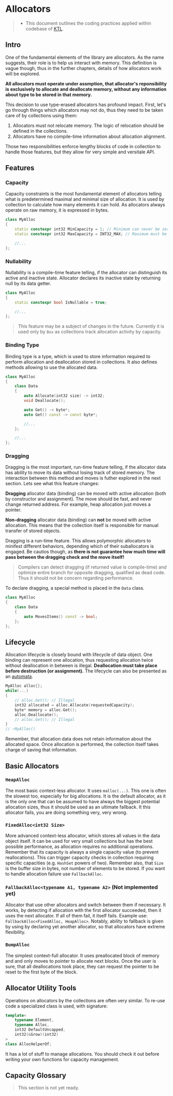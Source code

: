 # Allocators

> - This document outlines the coding practices applied within codebase of [KTL](https://github.com/mtszkarbowiak/mk-stl).


## Intro

One of the fundamental elements of the library are allocators. As the name suggests, their role is to help us interact with memory. This definition is vague though, thus in the further chapters, details of how allocators work will be explored.


**All allocators must operate  under assmption, that allocator's reponsibility is exclusively to allocate and deallocate memory, without any information about type to be stored in that memory.**

This decision to use type-erased allocators has profound impact. First, let's go through things which allocators may not do, thus they need to be taken care of by collections using them:

1. Allocators must not relocate memory. The logic of relocation should be defined in the collections.
2. Allocators have no compile-time information about allocation alignment.

Those two responsibilities enforce lengthy blocks of code in collection to handle those features, but they allow for very simple and versitale API. 


## Features

### Capacity

Capacity constraints is the most fundamental element of allocators telling what is predetermined maximal and minimal size of allocation. It is used by collection to calculate how many elements it can hold. As allocators always operate on raw memory, it is expressed in bytes.

```cpp
class MyAlloc
{
    static constexpr int32 MinCapacity = 1; // Minimum can never be zero (or less)
    static constexpr int32 MaxCapacity = INT32_MAX; // Maximum must be not smaller than minimum 

    //...
};
```

### Nullability

Nullability is a compile-time feature telling, if the allocator can distinguish its active and inactive state. Allocator declares its inactive state by returning null by its data getter.

```cpp
class MyAlloc
{
    static constexpr bool IsNullable = true;

    //...
};
```

> This feature may be a subject of changes in the future. Currently it is used only by `Box` as collections track allocation activity by capacity.

### Binding Type

Binding type is a type, which is used to store information required to perform allocation and deallocation stored in collections. It also defines methods allowing to use the allocated data.

```cpp
class MyAlloc
{
    class Data
    {
        auto Allocate(int32 size) -> int32;
        void Deallocate();

        auto Get() -> byte*;
        auto Get() const -> const byte*;

        //...
    };

    //...
};
```

### Dragging

Dragging is the most important, run-time feature telling, if the allocator data has ability to move its data without losing track of stored memory. The interaction between this method and moves is futher explored in the next section. Lets see what this feature changes:

**Dragging** allocator data (binding) can be moved with active allocation (both by constructor and assignment). The move should be fast, and never change returned address. For example, heap allocation just moves a pointer.

**Non-dragging** allocator data (binding) can **not** be moved with active allocation. This means that the collection itself is responsible for manual transfer of stored objects.

Dragging is a run-time feature. This allows polymorphic allocators to minifest different behaviors, depending which of their suballocators is engaged. Be cautios though, as **there is not guarantee how much time will pass between the dragging check and the move itself!**

> Compilers can detect dragging (if returned value is compile-time) and optimize entire branch for opposite dragging, qualified as dead code. Thus it should not be concern regarding performance.

To declare dragging, a special method is placed in the `Data` class.

```cpp
class MyAlloc
{
    class Data
    {
        auto MovesItems() const -> bool;
    };
};
```

## Lifecycle

Allocation lifecycle is closely bound with lifecycle of data object. One binding can represent one allocation, thus requesting allocation twice without deallocation in between is illegal. **Deallocation must take place before destruction (or assignment).** The lifecycle can also be presented as an [automata](Images/AllocDataAutomata.svg).

```cpp
MyAlloc alloc{};
while(...)
{
    // alloc.Get(); // Illegal
    int32 allocated = alloc.Allocate(requestedCapacity);
    byte* memory = alloc.Get();
    alloc.Deallocate();
    // alloc.Get(); // Illegal
}
// ~MyAlloc()
```

Remember, that allocation data does not retain information about the allocated space. Once allocation is performed, the collection itself takes charge of saving that information. 


## Basic Allocators

### `HeapAlloc`

The most basic context-less allocator. It uses `malloc(...)`. This one is often the slowest too, especially for big allocations. It is the default allocator, as it is the only one that can be assumed to have always the biggest potential allocation sizes, thus it should be used as an ultimate fallback. It this allocator fails, you are doing something very, very wrong.

### `FixedAlloc<int32 Size>`

More advanced context-less allocator, which stores all values in the data object itself. It can be used for very small collections but has the best possible performance, as allocation requires no additional operations. Remember that its capacity is always a single capacity value (to prevent reallocations). This can trigger capacity checks in collection requiring specific capacities (e.g. `HashSet` powers of two). Remember also, that `Size` is the buffer size in bytes, not number of elements to be stored. If you want to handle allocation failure use `FallbackAlloc`. 

### `FallbackAlloc<typename A1, typename A2>` (Not implemented yet)

Allocator that use other allocators and switch between them if necessary. It works, by detecting if allocation with the first allocator succeeded, then it uses the next allocator. If all of them fail, it itself fails. Example use: `FallbackAlloc<FixedAlloc, HeapAlloc>`. Notably, ability to fallback is given by using by declaring yet another allocator, so that allocators have extreme flexibility.

### `BumpAlloc`

The simplest context-full allocator. It uses preallocated block of memory and and only moves to pointer to allocate next blocks. Once the user is sure, that all deallocations took place, they can request the pointer to be reset to the first byte of the block.


## Allocator Utility Tools

Operations on allocators by the collections are often very similar. To re-use code a specialized class is used, with signature:

```cpp
template<
    typename Element, 
    typename Alloc, 
    int32 DefaultUncapped,
    int32(&Grow)(int32)
>
class AllocHelperOf;
```

It has a lot of stuff to manage allocations. You should check it out before writing your own functions for capacity management.


## Capacity Glossary

> This section is not yet ready.
